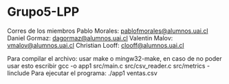 # Grupo5-LPP
Corres de los miembros
Pablo Morales: pablofmorales@alumnos.uai.cl
Daniel Gormaz: dagormaz@alumnos.uai.cl
Valentin Malov: vmalov@alumnos.uai.cl
Christian Looff: clooff@alumnos.uai.cl

Para compilar el archivo: usar make o mingw32-make, en caso de no poder usar esto escribir gcc -o app1 src/main.c src/csv_reader.c src/metrics -Iinclude
Para ejecutar el programa: ./app1 ventas.csv
